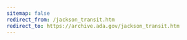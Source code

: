 ```yaml
---
sitemap: false 
redirect_from: /jackson_transit.htm 
redirect_to: https://archive.ada.gov/jackson_transit.htm 
---
```

